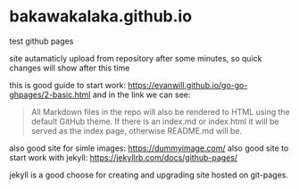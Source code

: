 # bakawakalaka.github.io
test github pages

site autamaticly upload from repository after some minutes, so quick changes will show after this time

this is good guide to start work: https://evanwill.github.io/go-go-ghpages/2-basic.html
and in the link we can see:
> All Markdown files in the repo will also be rendered to HTML using the default GitHub theme. If there is an index.md or index.html it will be served as the index page, otherwise README.md will be.

also good site for simle images: https://dummyimage.com/
also good site to start work with jekyll: https://jekyllrb.com/docs/github-pages/

jekyll is a good choose for creating and upgrading site hosted on git-pages.
